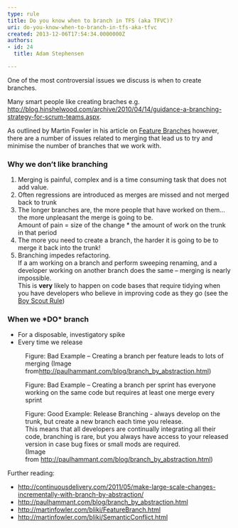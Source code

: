 ```yaml
---
type: rule
title: Do you know when to branch in TFS (aka TFVC)?
uri: do-you-know-when-to-branch-in-tfs-aka-tfvc
created: 2013-12-06T17:54:34.0000000Z
authors:
- id: 24
  title: Adam Stephensen

---
```




<span class='intro'> <p>One of the most controversial issues we discuss is when to create branches.</p><p>Many smart people like creating braches e.g. 
   <a href="http&#58;//blog.hinshelwood.com/archive/2010/04/14/guidance-a-branching-strategy-for-scrum-teams.aspx"> 
      <span class="s2">http&#58;//blog.hinshelwood.com/archive/2010/04/14/guidance-a-branching-strategy-for-scrum-teams.aspx</span></a>.</p><p class="p2">As outlined by Martin Fowler in his article on <a href="http&#58;//martinfowler.com/bliki/FeatureBranch.html">Feature Branches</a>&#160;however, there are a number of issues related to merging that lead us to try and minimise the number of branches that we work with.</p> </span>

<h3>Why we don’t like branching</h3>
<ol><li>Merging is painful, complex and is a time consuming task that does not add value.</li><li>Often regressions are introduced as merges are missed and not merged back to trunk</li><li>The longer branches are, the more people that have worked on them... the more unpleasant the merge is going to be.<br> Amount of pain = size of the change * the amount of work on the trunk in that period</li><li>The more you need to create a branch, the harder it is going to be to merge it back into the trunk!</li><li>Branching impedes refactoring.<br> If a am working on a branch and perform sweeping renaming, and a developer working on another branch does the same – merging is nearly impossible.<br> This is 
      <strong>very</strong> likely to happen on code bases that require tidying when you have developers who believe in improving code as they go (see the 
      <a href="http&#58;//www.ssw.com.au/ssw/standards/Rules/RulestoBetterCode.aspx#BoyscoutRule">Boy Scout Rule</a>)</li></ol><h3>When we *DO* branch</h3><ul><li>For a disposable, investigatory spike</li><li>Every time we release​</li></ul><dl class="badImage"><dt>
      <img src="/TFS/RulesToBetterBranchingAndBuilds/PublishingImages/branch-bad.jpg" alt="" />
   </dt><dd>Figure&#58; Bad Example – Creating a branch per feature leads to lots of merging (Image from<a href="http&#58;//paulhammant.com/blog/branch_by_abstraction.html"><span class="s2">http&#58;//paulhammant.com/blog/branch_by_abstraction.html</span></a>)</dd></dl><dl class="badImage"><dt>
      <img src="/TFS/RulesToBetterBranchingAndBuilds/PublishingImages/branch-bad-2.jpg" alt="" />
   </dt><dd>Figure&#58; Bad Example – Creating a branch per sprint has everyone working on the same code but requires at least one merge every sprint</dd></dl><dl class="goodImage"><dt>
      <img src="/TFS/RulesToBetterBranchingAndBuilds/PublishingImages/branch-good.jpg" alt="" />
   </dt><dd>Figure&#58; Good Example&#58; Release Branching - always develop on the trunk, but create a new branch each time you release.&#160;<br>This means th​at all developers are continually integrating all their code, branching is rare, but you always have access to your released version in case bug fixes or small mods are required.<br>(Image from&#160;<a href="http&#58;//paulhammant.com/blog/branch_by_abstraction.html"><span class="s2">http&#58;//paulhammant.com/blog/branch_by_abstraction.html</span></a>)</dd></dl><p>Further reading&#58;</p><ul><li>
      <a href="http&#58;//continuousdelivery.com/2011/05/make-large-scale-changes-incrementally-with-branch-by-abstraction/">http&#58;//continuousdelivery.com/2011/05/make-large-scale-changes-incrementally-with-branch-by-abstraction/</a></li><li>
      <a href="http&#58;//paulhammant.com/blog/branch_by_abstraction.html">http&#58;//paulhammant.com/blog/branch_by_abstraction.html</a></li><li>
      <a href="http&#58;//martinfowler.com/bliki/FeatureBranch.html">http&#58;//martinfowler.com/bliki/FeatureBranch.html</a></li><li>
      <a href="http&#58;//martinfowler.com/bliki/SemanticConflict.html">http&#58;//martinfowler.com/bliki/SemanticConflict.html</a></li></ul>


